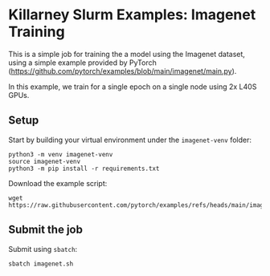 # Killarney Slurm Examples: Imagenet Training

This is a simple job for training the a model using the Imagenet dataset, using a simple example provided by PyTorch (https://github.com/pytorch/examples/blob/main/imagenet/main.py).

In this example, we train for a single epoch on a single node using 2x L40S GPUs.

## Setup

Start by building your virtual environment under the `imagenet-venv` folder:
```
python3 -m venv imagenet-venv
source imagenet-venv
python3 -m pip install -r requirements.txt
```

Download the example script:
```
wget https://raw.githubusercontent.com/pytorch/examples/refs/heads/main/imagenet/main.py
```

## Submit the job

Submit using `sbatch`:
```
sbatch imagenet.sh
```
